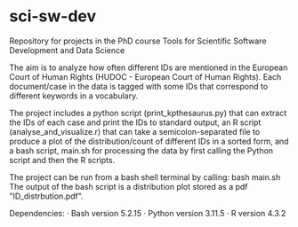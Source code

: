 # sci-sw-dev
Repository for projects in the PhD course Tools for Scientific Software Development and Data Science

The aim is to analyze how often different IDs are mentioned in the European Court of Human Rights (HUDOC - European Court of Human Rights). Each document/case in the data is tagged with some IDs that correspond to different keywords in a vocabulary. 

The project includes a python script (print_kpthesaurus.py) that can extract the IDs of each case and print the IDs to standard output, an R script (analyse_and_visualize.r) that can take a semicolon-separated file to produce a plot of the distribution/count of different IDs in a sorted form, and a bash script, main.sh for processing the data by first calling the Python script and then the R scripts.

The project can be run from a bash shell terminal by calling: bash main.sh
The output of the bash script is a distribution plot stored as a pdf "ID_distrbution.pdf".

Dependencies: 
    · Bash version 5.2.15
    · Python version 3.11.5
    · R version 4.3.2


